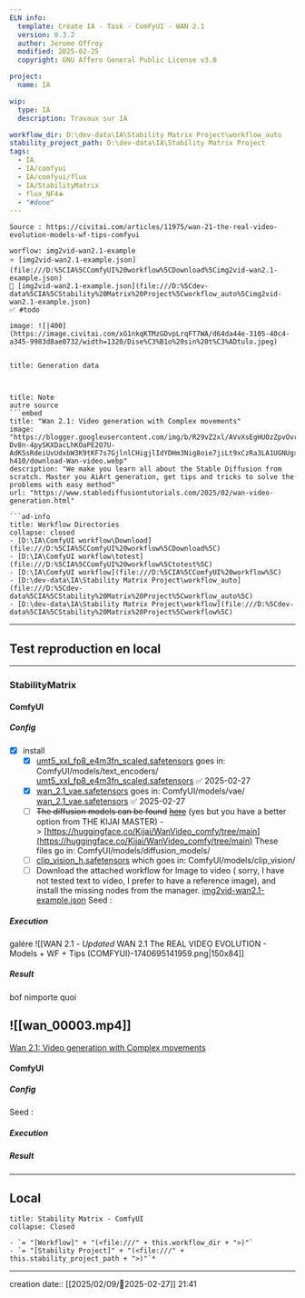 ```yaml
---
ELN info:
  template: Create IA - Task - ComFyUI - WAN 2.1
  version: 0.3.2
  author: Jerome Offroy
  modified: 2025-02-25
  copyright: GNU Affero General Public License v3.0

project:
  name: IA

wip:
  type: IA
  description: Travaux sur IA

workflow_dir: D:\dev-data\IA\Stability Matrix Project\workflow_auto
stability_project_path: D:\dev-data\IA\Stability Matrix Project
tags:
  - IA
  - IA/comfyui
  - IA/comfyui/flux
  - IA/StabilityMatrix
  - flux_NF4➕
  - "#done"
---
```

```ad-tip
Source : https://civitai.com/articles/11975/wan-21-the-real-video-evolution-models-wf-tips-comfyui

worflow: img2vid-wan2.1-example
⭐ [img2vid-wan2.1-example.json](file:///D:%5CIA%5CComfyUI%20workflow%5CDownload%5Cimg2vid-wan2.1-example.json)
🚧 [img2vid-wan2.1-example.json](file:///D:%5Cdev-data%5CIA%5CStability%20Matrix%20Project%5Cworkflow_auto%5Cimg2vid-wan2.1-example.json)
✅ #todo

image: ![|400](https://image.civitai.com/xG1nkqKTMzGDvpLrqFT7WA/d64da44e-3105-40c4-a345-9983d8ae0732/width=1320/Dise%C3%B1o%20sin%20t%C3%ADtulo.jpeg)


```

````ad-quote
title: Generation data



````

```ad-note
title: Note
autre source
```embed
title: "Wan 2.1: Video generation with Complex movements"
image: "https://blogger.googleusercontent.com/img/b/R29vZ2xl/AVvXsEgHUOzZpvOvrRA0MVfLibh-Dv8n-4pySKXDacLhKOaPE2O7U-AdKSsRdeiUvUdxbW3K9tKF7s7GjlnlCHigjlIdYDHm3Nig8oie7jiLt9xCzRa3LA1UGNUgxGkhcvRFhAbiDQPUuAMlaJo9JMb961qrodyjhv8yaB4Jv71P2W0vIxekdrCWxC1bJ3koBim4/w640-h410/download-Wan-video.webp"
description: "We make you learn all about the Stable Diffusion from scratch. Master you AiArt generation, get tips and tricks to solve the problems with easy method"
url: "https://www.stablediffusiontutorials.com/2025/02/wan-video-generation.html"
```



```
```ad-info
title: Workflow Directories
collapse: closed
- [D:\IA\ComfyUI workflow\Download](file:///D:%5CIA%5CComfyUI%20workflow%5CDownload%5C)
- [D:\IA\ComfyUI workflow\totest](file:///D:%5CIA%5CComfyUI%20workflow%5Ctotest%5C)
- [D:\IA\ComfyUI workflow](file:///D:%5CIA%5CComfyUI%20workflow%5C)
- [D:\dev-data\IA\Stability Matrix Project\workflow_auto](file:///D:%5Cdev-data%5CIA%5CStability%20Matrix%20Project%5Cworkflow_auto%5C)
- [D:\dev-data\IA\Stability Matrix Project\workflow](file:///D:%5Cdev-data%5CIA%5CStability%20Matrix%20Project%5Cworkflow%5C)
```


---

## Test reproduction en local

---
### StabilityMatrix

#### ComfyUI
##### Config
- [x] install
	- [x] [umt5_xxl_fp8_e4m3fn_scaled.safetensors](https://huggingface.co/Comfy-Org/Wan_2.1_ComfyUI_repackaged/tree/main/split_files/text_encoders) goes in: ComfyUI/models/text_encoders/  [umt5_xxl_fp8_e4m3fn_scaled.safetensors](file:///D:%5CIA%5CStabilityMatrix%5CPackages%5CComfyUI%5Cmodels%5Ctext_encoders%5Cumt5_xxl_fp8_e4m3fn_scaled.safetensors) ✅ 2025-02-27
	- [x] [wan_2.1_vae.safetensors](https://huggingface.co/Comfy-Org/Wan_2.1_ComfyUI_repackaged/blob/main/split_files/vae/wan_2.1_vae.safetensors) goes in: ComfyUI/models/vae/  [wan_2.1_vae.safetensors](file:///D:%5CIA%5CStabilityMatrix%5CModels%5CVAE%5Cwan_2.1_vae.safetensors) ✅ 2025-02-27
	- [ ] ~~The diffusion models can be found~~ [~~here~~](https://huggingface.co/Comfy-Org/Wan_2.1_ComfyUI_repackaged/tree/main/split_files/diffusion_models) (yes but you have a better option from THE KIJAI MASTER) -> [https://huggingface.co/Kijai/WanVideo_comfy/tree/main](https://huggingface.co/Kijai/WanVideo_comfy/tree/main)
	      These files go in: ComfyUI/models/diffusion_models/
	- [ ] [clip_vision_h.safetensors](https://huggingface.co/Comfy-Org/Wan_2.1_ComfyUI_repackaged/blob/main/split_files/clip_vision/clip_vision_h.safetensors) which goes in: ComfyUI/models/clip_vision/
	- [ ] Download the attached workflow for Image to video ( sorry, I have not tested text to video, I prefer to have a reference image), and install the missing nodes from the manager. [img2vid-wan2.1-example.json](file:///D:%5Cdev-data%5CIA%5CStability%20Matrix%20Project%5Cworkflow_auto%5Cimg2vid-wan2.1-example.json)
Seed :
##### Execution
galére
![[WAN 2.1 - _Updated_ WAN 2.1 The REAL VIDEO EVOLUTION - Models + WF + Tips (COMFYUI)-1740695141959.png|150x84]]

##### Result
bof nimporte quoi

![[wan_00003.mp4]]
---

[Wan 2.1: Video generation with Complex movements](https://www.stablediffusiontutorials.com/2025/02/wan-video-generation.html)

#### ComfyUI
##### Config
Seed :
##### Execution
##### Result
---
## Local

```ad-tip
title: Stability Matrix - ComfyUI
collapse: Closed

- `= "[Workflow]" + "(<file:///" + this.workflow_dir + ">)"`
- `= "[Stability Project]" + "(<file:///" + this.stability_project_path + ">)"`*
```

---
creation date:: [[2025/02/09/📒2025-02-27]]  21:41
